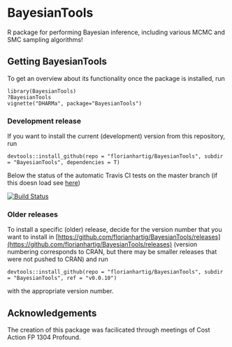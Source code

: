 # BayesianTools

R package for performing Bayesian inference, including various MCMC and SMC sampling algorithms!

## Getting BayesianTools

To get an overview about its functionality once the package is installed, run

```{r}
library(BayesianTools)
?BayesianTools
vignette("DHARMa", package="BayesianTools")
```

### Development release 

If you want to install the current (development) version from this repository, run

```{r}
devtools::install_github(repo = "florianhartig/BayesianTools", subdir = "BayesianTools", dependencies = T)
```
Below the status of the automatic Travis CI tests on the master branch (if this doesn load see [here](https://travis-ci.org/florianhartig/BayesianTools))

[![Build Status](https://travis-ci.org/florianhartig/BayesianTools.svg?branch=master)](https://travis-ci.org/florianhartig/BayesianTools)

### Older releases

To install a specific (older) release, decide for the version number that you want to install in [https://github.com/florianhartig/BayesianTools/releases](https://github.com/florianhartig/BayesianTools/releases) (version numbering corresponds to CRAN, but there may be smaller releases that were not pushed to CRAN) and run 

```{r}
devtools::install_github(repo = "florianhartig/BayesianTools", subdir = "BayesianTools", ref = "v0.0.10")
```
with the appropriate version number. 

## Acknowledgements

The creation of this package was facilicated through meetings of Cost Action FP 1304 Profound. 






